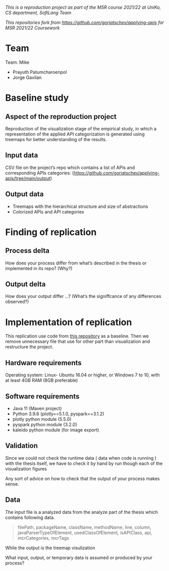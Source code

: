*This is a reproduction project as part of the MSR course 2021/22 at UniKo, CS department, SoftLang Team*

*This repositories fork from https://github.com/gorjatschev/applying-apis for MSR 2021/22 Coursework*

# Team
Team: Mike
* Prayuth Patumcharoenpol
* Jorge Gavilan

# Baseline study

## Aspect of the reproduction project
Reproduction of the visualization stage of the empirical study,  in which a representation of the applied API categorization is generated using treemaps for better understanding of the results.

## Input data
CSV file on the project’s repo which contains a list of APIs and corresponding APIs categories: (https://github.com/gorjatschev/applying-apis/tree/main/output)


## Output data
* Treemaps with the hierarchical structure and size of abstractions
* Colorized APIs and API categories

# Finding of replication

## Process delta
How does your process differ from what’s described in the thesis or implemented in its repo? (Why?)

## Output delta
How does your output differ …? (What’s the signiffcance of any differences observed?)

# Implementation of replication

This replication use code from [this repository](https://github.com/gorjatschev/applying-apis) as a baseline. Then we remove unnecessary file that use for other part than visualization and restructure the project.

## Hardware requirements
Operating system: Linux- Ubuntu 16.04 or higher, or Windows 7 to 10, with at least 4GB RAM (8GB preferable)

## Software requirements
* Java 11 (Maven project)
* Python 3.9.6 (plotly==5.1.0, pyspark==3.1.2)
* plotly python module (5.5.0)
* pyspark python module (3.2.0)
* kaleido python module (for image export)

## Validation
Since we could not check the runtime data ( data when code is running ) with the thesis itself, we have to check it by hand by run though each of the visualization figures

Any sort of advice on how to check that the output of your process makes sense.

## Data
The input file is a analyzed data from the analyze part of the thesis which contains following data.
 > filePath, packageName, className, methodName, line, column, javaParserTypeOfElement, usedClassOfElement, isAPIClass, api, mcrCategories, mcrTags
 
While the output is the treemap visulization 

What input, output, or temporary data is assumed or produced by your process?



